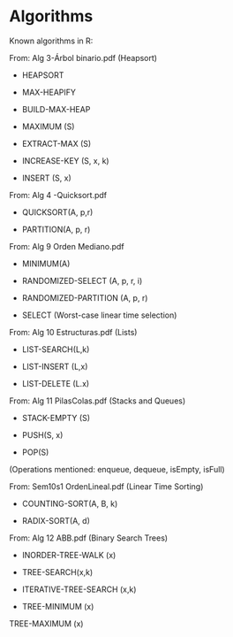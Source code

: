 # Algorithms
Known algorithms in R:

From: Alg 3-Árbol binario.pdf (Heapsort)
- HEAPSORT 

- MAX-HEAPIFY 

- BUILD-MAX-HEAP 

- MAXIMUM (S) 

- EXTRACT-MAX (S) 

- INCREASE-KEY (S, x, k) 

- INSERT (S, x) 

From: Alg 4 -Quicksort.pdf
- QUICKSORT(A, p,r) 

- PARTITION(A, p, r) 

From: Alg 9 Orden Mediano.pdf
- MINIMUM(A) 

- RANDOMIZED-SELECT (A, p, r, i) 

- RANDOMIZED-PARTITION (A, p, r) 

- SELECT (Worst-case linear time selection) 

From: Alg 10 Estructuras.pdf (Lists)
- LIST-SEARCH(L,k) 

- LIST-INSERT (L,x) 

- LIST-DELETE (L.x) 

From: Alg 11 PilasColas.pdf (Stacks and Queues)
- STACK-EMPTY (S) 

- PUSH(S, x) 

- POP(S) 

(Operations mentioned: enqueue, dequeue, isEmpty, isFull) 

From: Sem10s1 OrdenLineal.pdf (Linear Time Sorting)
- COUNTING-SORT(A, B, k) 

- RADIX-SORT(A, d) 

From: Alg 12 ABB.pdf (Binary Search Trees)
- INORDER-TREE-WALK (x) 

- TREE-SEARCH(x,k) 

- ITERATIVE-TREE-SEARCH (x,k) 

- TREE-MINIMUM (x) 

TREE-MAXIMUM (x)
